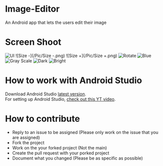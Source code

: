 # Image-Editor
An Android app that lets the users edit their image

# Screen Shoot
![UI](/Pic/UI.png)
![Size -](/Pic/Size -.png)
![Size +](/Pic/Size +.png)
![Rotate](/Pic/Rotate.png)
![Blue](/Pic/Blue.png)
![Gray Scale](/Pic/GrayScale.png)
![Dark](/Pic/Dark.png)
![Bright](/Pic/Bright.png)


# How to work with Android Studio
Download Android Studio [latest version](https://developer.android.com/studio).<br/>
For setting up Android Studio, [check out this YT video](https://www.youtube.com/watch?v=fis26HvvDII&t=21125s).

# How to contribute
+ Reply to an issue to be assigned (Please only work on the issue that you are assigned)
+ Fork the project
+ Work on the your forked project (Not the main)
+ Create the pull request with your porked project
+ Document what you changed (Please be as specific as possible)
